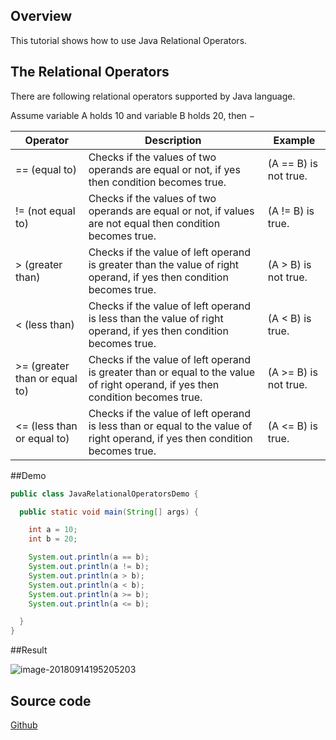 ## Overview

This tutorial shows how to use Java Relational Operators.

## The Relational Operators

There are following relational operators supported by Java language.

Assume variable A holds 10 and variable B holds 20, then −

| Operator                      | Description                                                  | Example               |
| ----------------------------- | ------------------------------------------------------------ | --------------------- |
| == (equal to)                 | Checks if the values of two operands are equal or not, if yes then condition becomes true. | (A == B) is not true. |
| != (not equal to)             | Checks if the values of two operands are equal or not, if values are not equal then condition becomes true. | (A != B) is true.     |
| > (greater than)              | Checks if the value of left operand is greater than the value of right operand, if yes then condition becomes true. | (A > B) is not true.  |
| < (less than)                 | Checks if the value of left operand is less than the value of right operand, if yes then condition becomes true. | (A < B) is true.      |
| >= (greater than or equal to) | Checks if the value of left operand is greater than or equal to the value of right operand, if yes then condition becomes true. | (A >= B) is not true. |
| <= (less than or equal to)    | Checks if the value of left operand is less than or equal to the value of right operand, if yes then condition becomes true. | (A <= B) is true.     |

##Demo

```java
public class JavaRelationalOperatorsDemo {

  public static void main(String[] args) {

    int a = 10;
    int b = 20;

    System.out.println(a == b);
    System.out.println(a != b);
    System.out.println(a > b);
    System.out.println(a < b);
    System.out.println(a >= b);
    System.out.println(a <= b);

  }
}
```

##Result

![image-20180914195205203](/Users/andrew/Desktop/tutorials/java/pics/image-20180914195205203.png)

## Source code 

[Github](https://github.com/AndrewProgramming/JavaTutorial_RelationalOperators)
